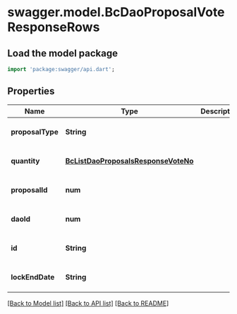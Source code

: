 # swagger.model.BcDaoProposalVoteResponseRows

## Load the model package
```dart
import 'package:swagger/api.dart';
```

## Properties
Name | Type | Description | Notes
------------ | ------------- | ------------- | -------------
**proposalType** | **String** |  | [optional] [default to null]
**quantity** | [**BcListDaoProposalsResponseVoteNo**](BcListDaoProposalsResponseVoteNo.md) |  | [optional] [default to null]
**proposalId** | **num** |  | [optional] [default to null]
**daoId** | **num** |  | [optional] [default to null]
**id** | **String** |  | [optional] [default to null]
**lockEndDate** | **String** |  | [optional] [default to null]

[[Back to Model list]](../README.md#documentation-for-models) [[Back to API list]](../README.md#documentation-for-api-endpoints) [[Back to README]](../README.md)


